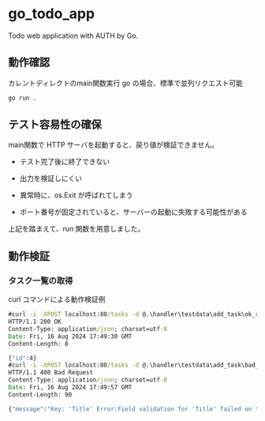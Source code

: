 # go_todo_app
Todo web application with AUTH by Go.

## 動作確認

カレントディレクトのmain関数実行
go の場合、標準で並列リクエスト可能
```cmd
go run .
```

## テスト容易性の確保

main関数で HTTP サーバを起動すると、戻り値が検証できません。

* テスト完了後に終了できない

* 出力を検証しにくい

* 異常時に、os.Exit が呼ばれてしまう

* ポート番号が固定されていると、サーバーの起動に失敗する可能性がある

上記を踏まえて、run 関数を用意しました。

## 動作検証

### タスク一覧の取得

curl コマンドによる動作検証例

```cmd
#curl -i -XPOST localhost:80/tasks -d @.\handler\testdata\add_task\ok_req.json.golden 
HTTP/1.1 200 OK
Content-Type: application/json; charset=utf-8
Date: Fri, 16 Aug 2024 17:49:30 GMT
Content-Length: 8

{"id":4}
#curl -i -XPOST localhost:80/tasks -d @.\handler\testdata\add_task\bad_req.json.golden 
HTTP/1.1 400 Bad Request
Content-Type: application/json; charset=utf-8
Date: Fri, 16 Aug 2024 17:49:57 GMT
Content-Length: 90

{"message":"Key: 'Title' Error:Field validation for 'Title' failed on the 'required' tag"}
```